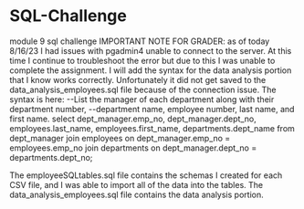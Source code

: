 # SQL-Challenge
module 9 sql challenge
IMPORTANT NOTE FOR GRADER:
as of today 8/16/23 I had issues with pgadmin4 unable to connect to the server. At this time I continue to troubleshoot the error but due to this I was unable to complete the assignment. I will add the syntax for the data analysis portion that I know works correctly. Unfortunately it did not get saved to the data_analysis_employees.sql file because of the connection issue. 
The syntax is here:
--List the manager of each department along with their department number,
--department name, employee number, last name, and first name.
select dept_manager.emp_no, dept_manager.dept_no, employees.last_name, employees.first_name, departments.dept_name
from dept_manager
join employees
on dept_manager.emp_no = employees.emp_no
join departments
on dept_manager.dept_no = departments.dept_no;

The employeeSQLtables.sql file contains the schemas I created for each CSV file, and I was able to import all of the data into the tables.
The data_analysis_employees.sql file contains the data analysis portion. 
